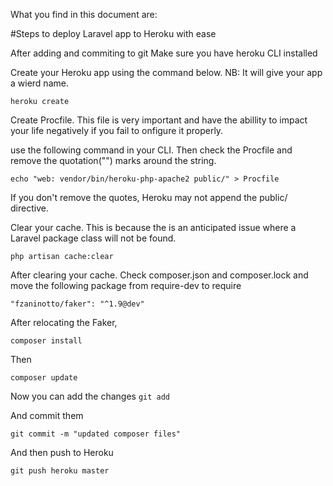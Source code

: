 What you find in this document are:

#Steps to deploy Laravel app to Heroku with ease

After adding and commiting to git
Make sure you have heroku CLI installed

Create your Heroku app using the command below.
NB: It will give your app a wierd name.

``` heroku create ```

Create Procfile. This file is very important and have the abillity to impact your life negatively if you fail to onfigure it properly.

use the following command in your CLI. Then check the Procfile and remove the
quotation("") marks around the string.

``` echo "web: vendor/bin/heroku-php-apache2 public/" > Procfile ```

If you don't remove the quotes, Heroku may not append the public/ directive.

Clear your cache. This is because the is an anticipated issue where a Laravel 
package class will not be found.

``` php artisan cache:clear ```

After clearing your cache. Check composer.json and composer.lock and move the 
following package from require-dev to require

``` "fzaninotto/faker": "^1.9@dev" ```

After relocating the Faker, 

``` composer install ```

Then 

``` composer update ```

Now you can add the changes
``` git add ```

And commit them

``` git commit -m "updated composer files" ```

And then push to Heroku

``` git push heroku master ```
